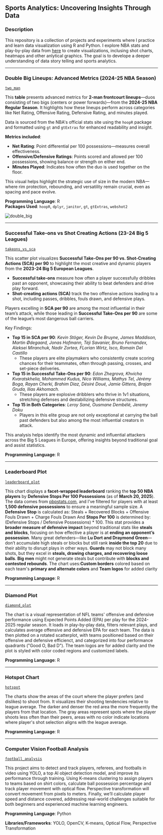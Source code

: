 ## Sports Analytics: Uncovering Insights Through Data

### Description
This repository is a collection of projects and experiments where I practice and learn data visualization using R and Python. I explore NBA stats and play-by-play data from [here](https://github.com/shufinskiy/nba_data) to create visualizations, inclusing shot charts, heatmaps and other anlytical graphics. The goal is to develope a deeper understanding of data story telling and sports analytics.

---

### Double Big Lineups: Advanced Metrics (2024-25 NBA Season)
[`two_man`](https://github.com/danieloyasodun/sports-data-visualization/blob/main/double_bigs/two_man.R)

This **table** presents advanced metrics for **2-man frontcourt lineups**—duos consisting of two bigs (centers or power forwards)—from the **2024-25 NBA Regular Season**. It highlights how these lineups perform across categories like Net Rating, Offensive Rating, Defensive Rating, and minutes played.

Data is sourced from the NBA's official stats site using the `hoopR` package and formatted using `gt` and `gtExtras` for enhanced readability and insight.

**Metrics included**:
- **Net Rating**: Point differential per 100 possessions—measures overall effectiveness.  
- **Offensive/Defensive Ratings**: Points scored and allowed per 100 possessions, showing balance or strength on either end.  
- **Minutes Played**: Indicates how often the duo is used together on the floor.

This visual helps highlight the strategic use of size in the modern NBA—where rim protection, rebounding, and versatility remain crucial, even as spacing and pace evolve.

**Programming Language**: R  
**Packages Used**: `hoopR`, `dplyr`, `janitor`, `gt`, `gtExtras`, `webshot2`

![double_big](https://github.com/user-attachments/assets/ad5d4b78-9c03-4de1-84b8-4bc701088725)

---

### Successful Take-ons vs Shot Creating Actions (23-24 Big 5 Leagues)
[`takeons_vs_sca`](https://github.com/danieloyasodun/sports-data-visualization/blob/main/worldfootballr/takeons_vs_sca/big_5_creative.R)

This scatter plot visualizes **Successful Take-Ons per 90 vs. Shot-Creating Actions (SCA) per 90** to highlight the most creative and dynamic players from the **2023-24 Big 5 European Leagues**.
  - **Successful take-ons** measure how often a player successfully dribbles past an opponent, showcasing their ability to beat defenders and drive play forward.
  - **Shot-creating actions (SCA)** track the two offensive actions leading to a shot, including passes, dribbles, fouls drawn, and defensive plays.

Players excelling in **SCA per 90** are among the most influential in their team’s attack, while those leading in **Successful Take-Ons per 90** are some of the league’s most dangerous ball carriers.

Key Findings:
  - **Top 15 in SCA per 90**: *Kevin Stöger, Kevin De Bruyne, James Maddison, Martin Ødegaard, Jonas Hofmann, Téji Savanier, Bruno Fernandex, Aleksei Miranchuk, Nadir Zortea, FLorian Wirtz, Isco, Romain Del Castillo*
    - These players are elite playmakers who consistently create scoring chances for their teammates, often through passing, crosses, and set-piece deliveries.
  - **Top 15 in Successful Take-Ons per 90**: *Edon Zhegrova, Khvicha Kvaratskhelia, Mohammed Kudus, Nico Williams, Mathys Tel, Jérémy Boga, Rayan Cherki, Brahim Diaz, Désiré Doué, Jamie Gittens, Brajan Gruda, Ilias Akhomach.*
    - These players are explosive dribblers who thrive in 1v1 situations, stretching defenses and destabilizing defensive structures. 
  - **Top 15 in Both Categories**: *Leroy Sané, Ousmane Dembélé, Jeremy Doku*
    - Players in this elite group are not only exceptional at carrying the ball past defenders but also among the most influential creators in attack.

This analysis helps identify the most dynamic and influential attackers across the Big 5 Leagues in Europe, offering insights beyond traditional goal and assist statistics.

**Programming Language**: R

---

### Leaderboard Plot
[`leaderboard_plot`](https://github.com/danieloyasodun/sports-data-visualization/blob/main/leaderboard_plot/leaderboard.R)

This chart displays a **facet-wrapped leaderboard** ranking the **top 50 NBA players** by **Defensive Stops Per 100 Possessions** (as of **March 20, 2025**). The data comes from [pbpstats.com](https://pbpstats.com), and I’ve filtered for players with at least **1,500 defensive possessions** to ensure a meaningful sample size. A **Defensive Stop** is calculated as: Steals + Recovered Blocks + Offensive Fouls Drawn + Charge Fouls Drawn And **Stops Per 100** is determined by: (Defensive Stops / Defensive Possessions) * 100. This stat provides a **broader measure of defensive impact** beyond traditional stats like **steals and blocks**, focusing on how effective a player is at **ending an opponent’s possession**. Many great defenders—like **Lu Dort and Draymond Green**—don’t accumulate high steals or blocks but still rank **inside the top 20** due to their ability to disrupt plays in other ways. **Guards** may not block many shots, but they excel in **steals, drawing charges, and recovering loose balls**. **Big men** might not generate steals but contribute with **blocks and contested rebounds**. The chart uses:**Custom borders** colored based on each team's **primary and alternate colors** and **Team logos** for added clarity  

**Programming Language**: R

---

### Diamond Plot
[`diamond_plot`](https://github.com/danieloyasodun/sports-data-visualization/blob/main/diamond_plot/diamond_plot.R)

The chart is a visual representation of NFL teams' offensive and defensive performance using Expected Points Added (EPA) per play for the 2024-2025 regular season. It loads in play-by-play data, filters relevant plays, and calculates average offensive and defensive EPA for each team. The data is then plotted on a rotated scatterplot, with teams positioned based on their offensive and defensive efficienct, and categorized into four performance quadrants ("Good O, Bad D"). The team logos are for added clarity and the plot is styled with color coded regions and customized labels.

**Programming Language**: R

---

### Hotspot Chart
[`hotspot`](https://github.com/danieloyasodun/nba-data-visualization/blob/main/hotspotchart/hotspot.R)

The charts show the areas of the court where the player prefers (and dislikes) to shoot from. It visualizes their shooting tendencies relative to league average. The darker and denser the red area the more frequently the players from that location. The gray areas represent spots where the player shoots less often than their peers, areas with no color indicate locations where player's shot selection aligns with the league average.

**Programming Language**: R

---

### Computer Vision Football Analysis
[`football_analysis`](https://github.com/danieloyasodun/football_analysis)

This project aims to detect and track players, referees, and footballs in video using YOLO, a top AI object detection model, and improve its performance through training. Using K-means clustering to assign players to teams based on shirt colors, calculate ball possession percentage and track player movement with optical flow. Perspective transformation will convert movement from pixels to meters. Finally, we’ll calculate player speed and distance covered, addressing real-world challenges suitable for both beginners and experienced machine learning engineers.

**Programming Language**: Python

**Libraries/Frameworks**: YOLO, OpenCV, K-means, Optical Flow, Perspective Transformation
